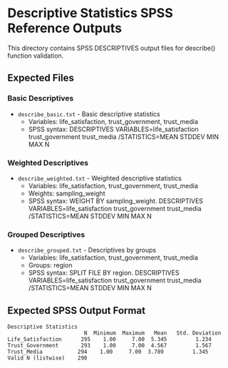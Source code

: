 # Descriptive Statistics SPSS Reference Outputs

This directory contains SPSS DESCRIPTIVES output files for describe() function validation.

## Expected Files

### Basic Descriptives
- `describe_basic.txt` - Basic descriptive statistics
  - Variables: life_satisfaction, trust_government, trust_media
  - SPSS syntax: DESCRIPTIVES VARIABLES=life_satisfaction trust_government trust_media /STATISTICS=MEAN STDDEV MIN MAX N

### Weighted Descriptives  
- `describe_weighted.txt` - Weighted descriptive statistics
  - Variables: life_satisfaction, trust_government, trust_media
  - Weights: sampling_weight
  - SPSS syntax: WEIGHT BY sampling_weight. DESCRIPTIVES VARIABLES=life_satisfaction trust_government trust_media /STATISTICS=MEAN STDDEV MIN MAX N

### Grouped Descriptives
- `describe_grouped.txt` - Descriptives by groups
  - Variables: life_satisfaction, trust_government, trust_media
  - Groups: region
  - SPSS syntax: SPLIT FILE BY region. DESCRIPTIVES VARIABLES=life_satisfaction trust_government trust_media /STATISTICS=MEAN STDDEV MIN MAX N

## Expected SPSS Output Format

```
Descriptive Statistics
                        N  Minimum  Maximum   Mean   Std. Deviation
Life_Satisfaction      295    1.00     7.00  5.345         1.234
Trust_Government       293    1.00     7.00  4.567         1.567  
Trust_Media           294    1.00     7.00  3.789         1.345
Valid N (listwise)    290
```